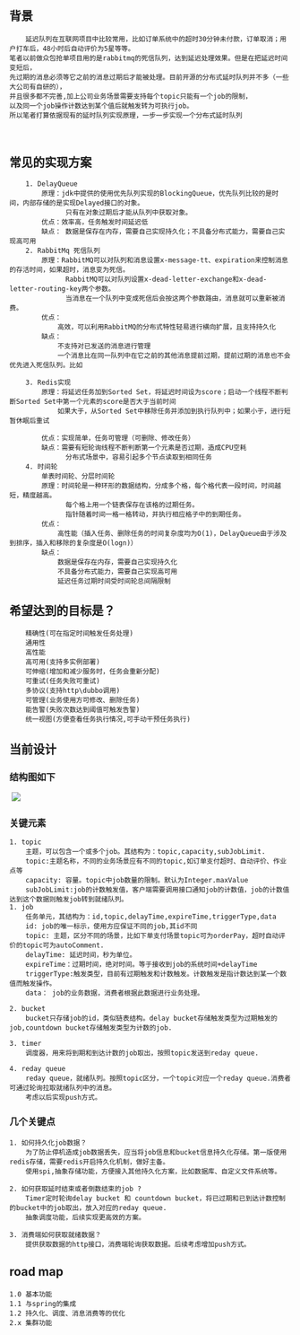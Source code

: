 ## 背景
        延迟队列在互联网项目中比较常用，比如订单系统中的超时30分钟未付款，订单取消；用户打车后，48小时后自动评价为5星等等。
    笔者以前做众包抢单项目用的是rabbitmq的死信队列，达到延迟处理效果。但是在把延迟时间变短后，
    先过期的消息必须等它之前的消息过期后才能被处理。目前开源的分布式延时队列并不多（一些大公司有自研的），
    并且很多都不完善,加上公司业务场景需要支持每个topic只能有一个job的限制，
    以及同一个job操作计数达到某个值后就触发转为可执行job。
    所以笔者打算依据现有的延时队列实现原理，一步一步实现一个分布式延时队列


​        
## 常见的实现方案       
        1. DelayQueue 
            原理：jdk中提供的使用优先队列实现的BlockingQueue，优先队列比较的是时间，内部存储的是实现Delayed接口的对象。 
                  只有在对象过期后才能从队列中获取对象。
            优点：效率高，任务触发时间延迟低
            缺点： 数据是保存在内存，需要自己实现持久化；不具备分布式能力，需要自己实现高可用
        2. RabbitMq 死信队列
            原理：RabbitMQ可以对队列和消息设置x-message-tt、expiration来控制消息的存活时间，如果超时，消息变为死信。
                  RabbitMQ可以对队列设置x-dead-letter-exchange和x-dead-letter-routing-key两个参数。
                  当消息在一个队列中变成死信后会按这两个参数路由，消息就可以重新被消费。
            优点：
                高效，可以利用RabbitMQ的分布式特性轻易进行横向扩展，且支持持久化
            缺点：
                不支持对已发送的消息进行管理
                一个消息比在同一队列中在它之前的其他消息提前过期，提前过期的消息也不会优先进入死信队列。比如
                
        3. Redis实现
            原理：将延迟任务加到Sorted Set，将延迟时间设为score；启动一个线程不断判断Sorted Set中第一个元素的score是否大于当前时间
                如果大于，从Sorted Set中移除任务并添加到执行队列中；如果小于，进行短暂休眠后重试
            
            优点：实现简单，任务可管理（可删除、修改任务）
            缺点：需要有短轮询线程不断判断第一个元素是否过期，造成CPU空耗
                  分布式场景中，容易引起多个节点读取到相同任务
        4. 时间轮
            单表时间轮、分层时间轮
            原理：时间轮是一种环形的数据结构，分成多个格，每个格代表一段时间，时间越短，精度越高。
                  每个格上用一个链表保存在该格的过期任务。
                  指针随着时间一格一格转动，并执行相应格子中的到期任务。
            优点：
                高性能（插入任务、删除任务的时间复杂度均为O(1)，DelayQueue由于涉及到排序，插入和移除的复杂度是O(logn)）
            缺点：
                数据是保存在内存，需要自己实现持久化
                不具备分布式能力，需要自己实现高可用
                延迟任务过期时间受时间轮总间隔限制

## 希望达到的目标是？
        精确性(可在指定时间触发任务处理)
        通用性
        高性能
        高可用(支持多实例部署)
        可伸缩(增加和减少服务时，任务会重新分配)
        可重试(任务失败可重试)
        多协议(支持http\dubbo调用)
        可管理(业务使用方可修改、删除任务)
        能告警(失败次数达到阈值可触发告警)
        统一视图(方便查看任务执行情况,可手动干预任务执行)

## 当前设计    
    
### 结构图如下

​	![](https://github.com/xuqinghua91/awesome-delay-queue/blob/master/images/%E7%B3%BB%E7%BB%9F%E7%BB%93%E6%9E%84%E5%9B%BE.png)

### 关键元素
    1. topic
        主题，可以包含一个或多个job。其结构为：topic,capacity,subJobLimit.
        topic:主题名称，不同的业务场景应有不同的topic,如订单支付超时、自动评价、作业点等
        capacity: 容量。topic中job数量的限制。默认为Integer.maxValue
        subJobLimit:job的计数触发值，客户端需要调用接口通知job的计数值，job的计数值达到这个数据则触发job转到就绪队列。
    1. job
        任务单元，其结构为：id,topic,delayTime,expireTime,triggerType,data
        id: job的唯一标示，使用方应保证不同的job,其id不同
        topic: 主题，区分不同的场景，比如下单支付场景topic可为orderPay，超时自动评价的topic可为autoComment.
        delayTime: 延迟时间，秒为单位。
        expireTime：过期时间，绝对时间。等于接收到job的系统时间+delayTime
        triggerType:触发类型，目前有过期触发和计数触发。计数触发是指计数达到某一个数值而触发操作。
        data： job的业务数据，消费者根据此数据进行业务处理。
        
    2. bucket
        bucket只存储job的id，类似链表结构。delay bucket存储触发类型为过期触发的job,countdown bucket存储触发类型为计数的job.
        
    3. timer
        调度器，用来将到期和到达计数的job取出，按照topic发送到reday queue.
        
    4. reday queue
        reday queue，就绪队列。按照topic区分，一个topic对应一个reday queue.消费者可通过轮询拉取就绪队列中的消息。
        考虑以后实现push方式。
### 几个关键点
    1. 如何持久化job数据？
        为了防止停机造成job数据丢失，应当将job信息和bucket信息持久化存储。第一版使用redis存储，需要redis开启持久化机制，做好主备。
        使用spi,抽象存储功能，方便接入其他持久化方案，比如数据库、自定义文件系统等。
        
    2. 如何获取延时结束或者倒数结束的job ?
        Timer定时轮询delay bucket 和 countdown bucket，将已过期和已到达计数控制的bucket中的job取出，放入对应的reday queue.
        抽象调度功能，后续实现更高效的方案。
    
    3. 消费端如何获取就绪数据？
        提供获取数据的http接口，消费端轮询获取数据。后续考虑增加push方式。

## road map
    1.0 基本功能
    1.1 与spring的集成
    1.2 持久化、调度、消息消费等的优化
    2.x 集群功能